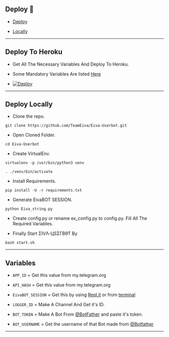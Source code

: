 ## Deploy 🚀

- [Deploy](#Deploy-To-Heroku)

- [Locally](#Deploy-Locally)
- ------

## Deploy To Heroku

- Get All The Necessary Variables And Deploy To Heroku.

- Some Mandatory Variables Are listed [Here](#Variables)

- [![Deploy](https://www.herokucdn.com/deploy/button.svg)](https://heroku.com/deploy?template=https://github.com/TeamEiva/Eivabot)

------

## Deploy Locally

- Clone the repo. 

`git clone https://github.com/TeamEiva/Eiva-Userbot.git`

- Open Cloned Folder.

`cd Eiva-Userbot`

- Create VirtualEnv.

`virtualenv -p /usr/bin/python3 venv`

`. ./venv/bin/activate`

- Install Requirements.

`pip install -U -r requirements.txt`

- Generate EivaBOT SESSION.

`python Eiva_string.py`

- Create config.py or rename ex_config.py to config.py. Fill All The Required Variables.

- Finally Start ΣIVΛ-ЦSΣΓBθƬ By

`bash start.sh`

------

## Variables

- `APP_ID`  =  Get this value from my.telegram.org

- `API_HASH`  =  Get this value from my.telegram.org

- `EivaBOT_SESSION`  =  Get this by using [Repl.it](#Repl) or from [terminal](#Terminal)

- `LOGGER_ID`  =  Make A Channel And Get it's ID.

- `BOT_TOKEN`  =  Make A Bot From [@BotFather](https://t.me/botfather) and paste it's token.

- `BOT_USERNAME`  =  Get the username of that Bot made from [@Botfather](https://t.me/botfather)

------
